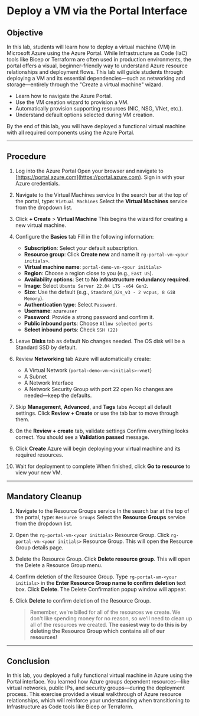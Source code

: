 # Deploy a VM via the Portal Interface

## Objective

In this lab, students will learn how to deploy a virtual machine (VM) in Microsoft Azure using the Azure Portal. While Infrastructure as Code (IaC) tools like Bicep or Terraform are often used in production environments, the portal offers a visual, beginner-friendly way to understand Azure resource relationships and deployment flows. This lab will guide students through deploying a VM and its essential dependencies—such as networking and storage—entirely through the "Create a virtual machine" wizard.

* Learn how to navigate the Azure Portal.
* Use the VM creation wizard to provision a VM.
* Automatically provision supporting resources (NIC, NSG, VNet, etc.).
* Understand default options selected during VM creation.

By the end of this lab, you will have deployed a functional virtual machine with all required components using the Azure Portal.

---

## Procedure

1. Log into the Azure Portal
   Open your browser and navigate to [https://portal.azure.com](https://portal.azure.com).
   Sign in with your Azure credentials.

0. Navigate to the Virtual Machines service
   In the search bar at the top of the portal, type: `Virtual Machines`
   Select the **Virtual Machines** service from the dropdown list.

0. Click **+ Create** > **Virtual Machine**
   This begins the wizard for creating a new virtual machine.

0. Configure the **Basics** tab
   Fill in the following information:

   * **Subscription**: Select your default subscription.
   * **Resource group**: Click **Create new** and name it `rg-portal-vm-<your initials>`.
   * **Virtual machine name**: `portal-demo-vm-<your initials>`
   * **Region**: Choose a region close to you (e.g., `East US`).
   * **Availability options**: Set to **No infrastructure redundancy required**.
   * **Image**: Select `Ubuntu Server 22.04 LTS -x64 Gen2`.
   * **Size**: Use the default (e.g., `Standard_D2s_v3 - 2 vcpus, 8 GiB Memory`).
   * **Authentication type**: Select `Password`.
   * **Username**: `azureuser`
   * **Password**: Provide a strong password and confirm it.
   * **Public inbound ports**: Choose `Allow selected ports`
   * **Select inbound ports**: Check `SSH (22)`

0. Leave **Disks** tab as default
   No changes needed. The OS disk will be a Standard SSD by default.

0. Review **Networking** tab
   Azure will automatically create:

   * A Virtual Network (`portal-demo-vm-<initials>-vnet`)
   * A Subnet
   * A Network Interface
   * A Network Security Group with port 22 open
     No changes are needed—keep the defaults.

0. Skip **Management**, **Advanced**, and **Tags** tabs
   Accept all default settings. Click **Review + Create** or use the tab bar to move through them.

0. On the **Review + create** tab, validate settings
   Confirm everything looks correct. You should see a **Validation passed** message.

0. Click **Create**
   Azure will begin deploying your virtual machine and its required resources.

0. Wait for deployment to complete
    When finished, click **Go to resource** to view your new VM.

---

## Mandatory Cleanup

1. Navigate to the Resource Groups service
   In the search bar at the top of the portal, type: `Resource Groups`
   Select the **Resource Groups** service from the dropdown list.

0. Open the `rg-portal-vm-<your initials>` Resource Group.
   Click `rg-portal-vm-<your initials>` Resource Group.
   This will open the Resource Group details page.

0. Delete the Resource Group.
   Click **Delete resource group**.
   This will open the Delete a Resource Group menu.

0. Confirm deletion of the Resource Group.
   Type `rg-portal-vm-<your initials>` in the **Enter Resource Group name to confirm deletion** text box.
   Click **Delete**.
   The Delete Confirmation popup window will appear.

0. Click **Delete** to confirm deletion of the Resource Group.

   > Remember, we're billed for all of the resources we create. We don't like spending money for no reason, so we'll need to clean up all of the resources we created. **The easiest way to do this is by deleting the Resource Group which contains all of our resources!**

---

## Conclusion

In this lab, you deployed a fully functional virtual machine in Azure using the Portal interface. You learned how Azure groups dependent resources—like virtual networks, public IPs, and security groups—during the deployment process. This exercise provided a visual walkthrough of Azure resource relationships, which will reinforce your understanding when transitioning to Infrastructure as Code tools like Bicep or Terraform.
